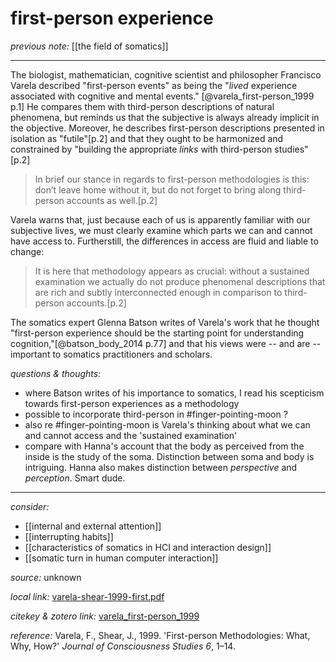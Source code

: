 # first-person experience

_previous note:_  [[the field of somatics]]

---

The biologist, mathematician, cognitive scientist and philosopher Francisco Varela described "first-person events" as being the "_lived_ experience associated with cognitive and mental events." [@varela_first-person_1999 p.1] He compares them with third-person descriptions of natural phenomena, but reminds us that the subjective is always already implicit in the objective. Moreover, he describes first-person descriptions presented in isolation as "futile"[p.2] and that they ought to be harmonized and constrained by "building the appropriate _links_ with third-person studies"[p.2]

>In brief our stance in regards to first-person methodologies is this: don’t leave home without it, but do not forget to bring along third-person accounts as well.[p.2]

Varela warns that, just because each of us is apparently familiar with our subjective lives, we must clearly examine which parts we can and cannot have access to. Furtherstill, the differences in access are fluid and liable to change:

>It is here that methodology appears as crucial: without a sustained examination we actually do not produce phenomenal descriptions that are rich and subtly interconnected enough in comparison to third-person accounts.[p.2]

The somatics expert Glenna Batson writes of Varela's work that he thought "first-person experience should be the starting point for understanding cognition,"[@batson_body_2014 p.77] and that his views were -- and are -- important to somatics practitioners and scholars.

_questions & thoughts:_

- where Batson writes of his importance to somatics, I read his scepticism towards first-person experiences as a methodology
- possible to incorporate third-person in #finger-pointing-moon ?
- also re #finger-pointing-moon is Varela's thinking about what we can and cannot access and the 'sustained examination'
- compare with Hanna's account that the body as perceived from the inside is the study of the soma. Distinction between soma and body is intriguing. Hanna also makes distinction between _perspective_ and _perception_. Smart dude.

--- 

_consider:_ 

- [[internal and external attention]]
- [[interrupting habits]]
- [[characteristics of somatics in HCI and interaction design]]
- [[somatic turn in human computer interaction]]

_source:_ unknown

_local link:_ [varela-shear-1999-first.pdf](hook://file/jZLenPyH9?p=RHJvcGJveC9iaWJsaW9ncmFwaHkgcGRmcw==&n=varela-shear-1999-first.pdf)

_citekey & zotero link:_ [varela_first-person_1999](zotero://select/items/1_2N9JS2BC)

_reference:_ Varela, F., Shear, J., 1999. 'First-person Methodologies: What, Why, How?' _Journal of Consciousness Studies 6_, 1–14.


